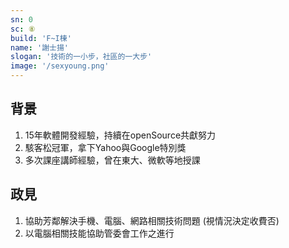 ```yaml
---
sn: 0
sc: ⑧
build: 'F~I棟'
name: '謝士揚'
slogan: '技術的一小步，社區的一大步'
image: '/sexyoung.png'
---
```

## 背景
1. 15年軟體開發經驗，持續在openSource共獻努力
2. 駭客松冠軍，拿下Yahoo與Google特別獎
3. 多次課座講師經驗，曾在東大、微軟等地授課

## 政見
1. 協助芳鄰解決手機、電腦、網路相關技術問題 (視情況決定收費否)
2. 以電腦相關技能協助管委會工作之進行
